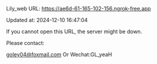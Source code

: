 Lily_web URL: https://ae6d-61-165-102-156.ngrok-free.app

Updated at: 2024-12-10 16:47:04

If you cannot open this URL, the server might be down.

Please contact: 

goley04@foxmail.com Or Wechat:GL_yeaH